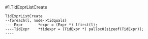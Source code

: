#1.TidExprListCreate

```
TidExprListCreate
--foreach(l, node->tidquals)
----Expr	   *expr = (Expr *) lfirst(l);
----TidExpr    *tidexpr = (TidExpr *) palloc0(sizeof(TidExpr));
----


```
